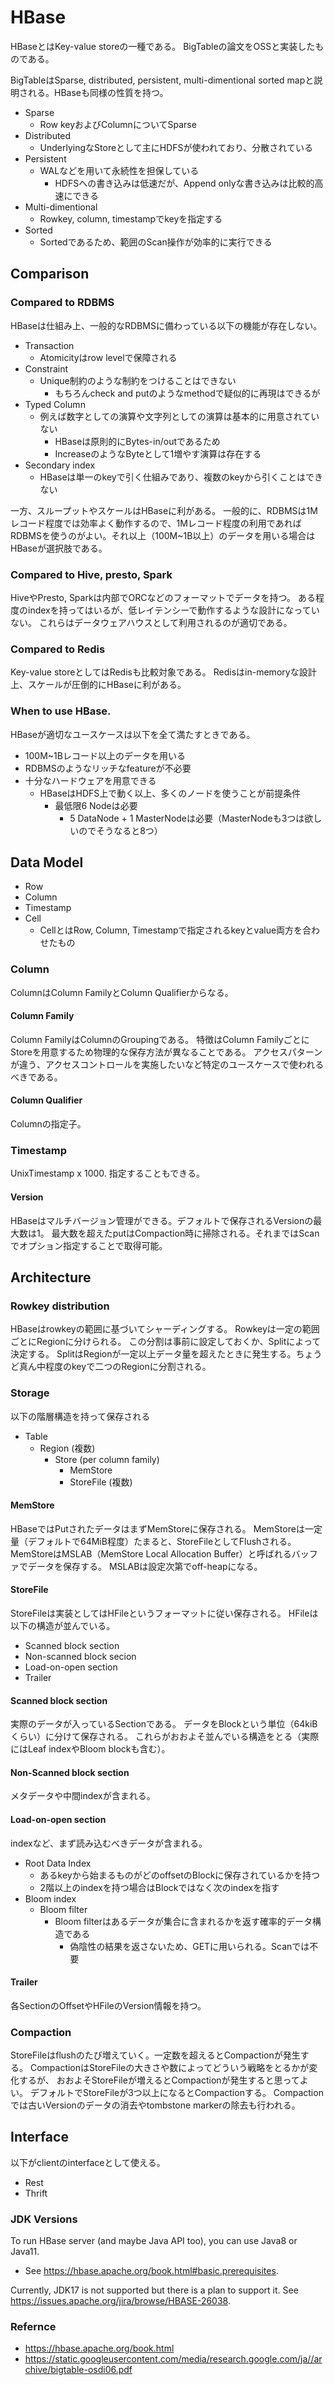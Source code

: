 # HBase

HBaseとはKey-value storeの一種である。
BigTableの論文をOSSと実装したものである。

BigTableはSparse, distributed, persistent, multi-dimentional sorted mapと説明される。HBaseも同様の性質を持つ。

- Sparse
  - Row keyおよびColumnについてSparse
- Distributed
  - UnderlyingなStoreとして主にHDFSが使われており、分散されている
- Persistent
  - WALなどを用いて永続性を担保している
    - HDFSへの書き込みは低速だが、Append onlyな書き込みは比較的高速にできる
- Multi-dimentional
  - Rowkey, column, timestampでkeyを指定する
- Sorted
  - Sortedであるため、範囲のScan操作が効率的に実行できる


## Comparison

### Compared to RDBMS

HBaseは仕組み上、一般的なRDBMSに備わっている以下の機能が存在しない。
- Transaction
  - Atomicityはrow levelで保障される
- Constraint
  - Unique制約のような制約をつけることはできない
    - もちろんcheck and putのようなmethodで疑似的に再現はできるが
- Typed Column
  - 例えば数字としての演算や文字列としての演算は基本的に用意されていない
    - HBaseは原則的にBytes-in/outであるため
    - IncreaseのようなByteとして1増やす演算は存在する
- Secondary index
  - HBaseは単一のkeyで引く仕組みであり、複数のkeyから引くことはできない  

一方、スループットやスケールはHBaseに利がある。
一般的に、RDBMSは1Mレコード程度では効率よく動作するので、1Mレコード程度の利用であればRDBMSを使うのがよい。それ以上（100M~1B以上）のデータを用いる場合はHBaseが選択肢である。

### Compared to Hive, presto, Spark

HiveやPresto, Sparkは内部でORCなどのフォーマットでデータを持つ。
ある程度のindexを持ってはいるが、低レイテンシーで動作するような設計になっていない。
これらはデータウェアハウスとして利用されるのが適切である。

### Compared to Redis

Key-value storeとしてはRedisも比較対象である。
Redisはin-memoryな設計上、スケールが圧倒的にHBaseに利がある。

### When to use HBase.

HBaseが適切なユースケースは以下を全て満たすときである。
- 100M~1Bレコード以上のデータを用いる
- RDBMSのようなリッチなfeatureが不必要
- 十分なハードウェアを用意できる
  - HBaseはHDFS上で動く以上、多くのノードを使うことが前提条件
    - 最低限6 Nodeは必要
      - 5 DataNode + 1 MasterNodeは必要（MasterNodeも3つは欲しいのでそうなると8つ）

## Data Model

- Row
- Column
- Timestamp
- Cell
  - CellとはRow, Column, Timestampで指定されるkeyとvalue両方を合わせたもの

### Column

ColumnはColumn FamilyとColumn Qualifierからなる。

#### Column Family

Column FamilyはColumnのGroupingである。
特徴はColumn FamilyごとにStoreを用意するため物理的な保存方法が異なることである。
アクセスパターンが違う、アクセスコントロールを実施したいなど特定のユースケースで使われるべきである。

#### Column Qualifier

Columnの指定子。


### Timestamp

UnixTimestamp x 1000.
指定することもできる。

#### Version

HBaseはマルチバージョン管理ができる。デフォルトで保存されるVersionの最大数は1。
最大数を超えたputはCompaction時に掃除される。それまではScanでオプション指定することで取得可能。


## Architecture

### Rowkey distribution

HBaseはrowkeyの範囲に基づいてシャーディングする。
Rowkeyは一定の範囲ごとにRegionに分けられる。
この分割は事前に設定しておくか、Splitによって決定する。
SplitはRegionが一定以上データ量を超えたときに発生する。ちょうど真ん中程度のkeyで二つのRegionに分割される。


### Storage

以下の階層構造を持って保存される
- Table
  - Region (複数)
    - Store (per column family)
      - MemStore
      - StoreFile (複数)

#### MemStore

HBaseではPutされたデータはまずMemStoreに保存される。
MemStoreは一定量（デフォルトで64MiB程度）たまると、StoreFileとしてFlushされる。
MemStoreはMSLAB（MemStore Local Allocation Buffer）と呼ばれるバッファでデータを保存する。
MSLABは設定次第でoff-heapになる。

#### StoreFile

StoreFileは実装としてはHFileというフォーマットに従い保存される。
HFileは以下の構造が並んでいる。
- Scanned block section
- Non-scanned block secion
- Load-on-open section
- Trailer

#### Scanned block section

実際のデータが入っているSectionである。
データをBlockという単位（64kiBくらい）に分けて保存される。
これらがおおよそ並んでいる構造をとる（実際にはLeaf indexやBloom blockも含む）。

#### Non-Scanned block section

メタデータや中間indexが含まれる。

#### Load-on-open section

indexなど、まず読み込むべきデータが含まれる。
- Root Data Index
  - あるkeyから始まるものがどのoffsetのBlockに保存されているかを持つ
  - 2階以上のindexを持つ場合はBlockではなく次のindexを指す
- Bloom index
  - Bloom filter
    - Bloom filterはあるデータが集合に含まれるかを返す確率的データ構造である
      - 偽陰性の結果を返さないため、GETに用いられる。Scanでは不要

#### Trailer

各SectionのOffsetやHFileのVersion情報を持つ。

### Compaction

StoreFileはflushのたび増えていく。一定数を超えるとCompactionが発生する。
CompactionはStoreFileの大きさや数によってどういう戦略をとるかが変化するが、
おおよそStoreFileが増えるとCompactionが発生すると思ってよい。
デフォルトでStoreFileが3つ以上になるとCompactionする。
Compactionでは古いVersionのデータの消去やtombstone markerの除去も行われる。

## Interface

以下がclientのinterfaceとして使える。

- Rest
- Thrift

### JDK Versions

To run HBase server (and maybe Java API too),
you can use Java8 or Java11.
- See https://hbase.apache.org/book.html#basic.prerequisites.

Currently, JDK17 is not supported but there is a plan to support it.
See https://issues.apache.org/jira/browse/HBASE-26038.

### Refernce

- https://hbase.apache.org/book.html
- https://static.googleusercontent.com/media/research.google.com/ja//archive/bigtable-osdi06.pdf
